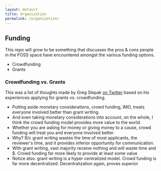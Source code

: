 ```yaml
---
layout: default
title: Organization
permalink: /organization/
---
```



## Funding

This repo will grow to be something that discusses the pros & cons people in the FOSS space have encountered amongst the various funding options.

- Crowdfunding
- Grants

### Crowdfunding vs. Grants

This was a list of thoughts made by Greg Slepak [on Twitter](https://twitter.com/taoeffect/status/573600803383967744) based on his experiences applying for grants vs. crowdfunding.

- Putting aside monetary considerations, crowd funding, IMO, treats everyone involved better than grant writing.
- And even taking monetary considerations into account, on the whole, I think the crowd funding model provides more value to the world.
- Whether you are asking for money or giving money to a cause, crowd funding will treat you and everyone involved better.
- Why? B/c grant writing wastes the time of most applicants, the reviewer's time, and it provides inferior opportunity for communication.
- With grant writing, vast majority receive nothing and will waste time and $. Crowd funding far more likely to provide at least some value
- Notice also: grant writing is a hyper centralized model. Crowd funding is far more decentralized. Decentralization again, proves superior
